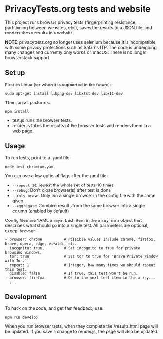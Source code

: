 # PrivacyTests.org tests and website
This project runs browser privacy tests (fingerprinting resistance, partitioning between websites, etc.), saves the results to a JSON file, and renders those results in a website.

**NOTE**: privacytests.org no longer uses selenium because it is incompatible with some privacy protections such as Safari's ITP. The code is undergoing many changes and currently only works on macOS. There is no longer
browserstack support.

## Set up

First on Linux (for when it is supported in the future):

`sudo apt-get install libpng-dev libxtst-dev libx11-dev`

Then, on all platforms:

`npm install`

* test.js runs the browser tests.
* render.js takes the results of the browser tests and renders them to a web page.

## Usage

To run tests, point to a .yaml file:

`node test chromium.yaml`

You can use a few optional flags after the yaml file:

* `--repeat 10`: repeat the whole set of tests 10 times
* `--debug`: Don't close browser(s) after test is done
* `--only brave`: Only run a single browser in the config file with the name given
* `--aggregate`: Combine results from the same browser into a single column (enabled by default)

Config files are YAML arrays. Each item in the array is an object
that describes what should go into a single test. All parameters
are optional, except `browser`:

```
- browser: chrome          # Possible values include chrome, firefox, brave, opera, edge, vivaldi, etc.
  incognito: true,         # Set incognito to true for private browsing windows.
  tor: true                # Set tor to true for 'Brave Private Window with Tor.'
  repeat: 1                # Integer, how many times we should repeat this test.
  disable: false           # If true, this test won't be run.
- browser: firefox         # On to the next test item in the array...
  ...
```

## Development

To hack on the code, and get fast feedback, use:

`npm run develop`

When you run browser tests, when they complete the /results.html page will be updated. If you save a change to render.js, the page will also be updated.

